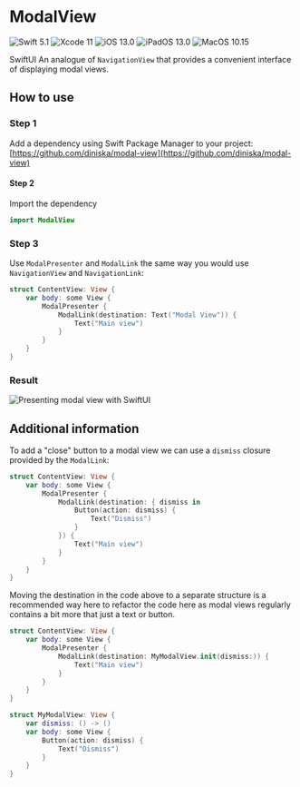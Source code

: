 # ModalView

![Swift 5.1](https://img.shields.io/badge/Swift-5.1-FA5B2C) ![Xcode 11](https://img.shields.io/badge/Xcode-11-44B3F6) ![iOS 13.0](https://img.shields.io/badge/iOS-13.0-178DF6) ![iPadOS 13.0](https://img.shields.io/badge/iPadOS-13.0-178DF6) ![MacOS 10.15](https://img.shields.io/badge/MacOS-10.15-178DF6)

SwiftUI An analogue of `NavigationView` that provides a convenient interface of displaying modal views.

## How to use
### Step 1
Add a dependency using Swift Package Manager to your project: [https://github.com/diniska/modal-view](https://github.com/diniska/modal-view)

#### Step 2
Import the dependency

```swift
import ModalView
```

### Step 3
Use `ModalPresenter` and `ModalLink` the same way you would use `NavigationView` and `NavigationLink`:

```swift
struct ContentView: View {
    var body: some View {
        ModalPresenter {
            ModalLink(destination: Text("Modal View")) {
                Text("Main view")
            }
        }
    }
}
```

### Result
![Presenting modal view with SwiftUI](./Docs/Resources/displaying-modal-view.gif)


## Additional information
To add a "close" button to a modal view we can use a `dismiss` closure provided by the `ModalLink`:

```swift
struct ContentView: View {
    var body: some View {
        ModalPresenter {
            ModalLink(destination: { dismiss in
                Button(action: dismiss) {
                    Text("Dismiss")
                }
            }) {
                Text("Main view")
            }
        }
    }
}
```

Moving the destination in the code above to a separate structure is a recommended way here to refactor the code here as modal views regularly contains a bit more that just a text or button.

```swift
struct ContentView: View {
    var body: some View {
        ModalPresenter {
            ModalLink(destination: MyModalView.init(dismiss:)) {
                Text("Main view")
            }
        }
    }
}

struct MyModalView: View {
    var dismiss: () -> ()
    var body: some View {
        Button(action: dismiss) {
            Text("Dismiss")
        }
    }
}
```




